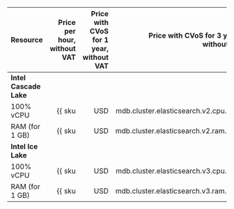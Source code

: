 | Resource | Price per hour,<br>without VAT | Price with CVoS for 1 year,<br>without VAT | Price with CVoS for 3 years,<br>without VAT |
|----------------|------------------------------------------------------------:|---------------------------------------------------------------------------:|---------------------------------------------------------------------------:|
| **Intel Cascade Lake** |
| 100% vCPU | {{ sku|USD|mdb.cluster.elasticsearch.v2.cpu.c100|string }} | {{ sku|USD|v1.commitment.y1.mdb.elasticsearch.cpu.c100.v2|string }} (-29%) | {{ sku|USD|v1.commitment.y3.mdb.elasticsearch.cpu.c100.v2|string }} (-45%) |
| RAM (for 1 GB) | {{ sku|USD|mdb.cluster.elasticsearch.v2.ram.basic|string }} | {{ sku|USD|v1.commitment.y1.mdb.elasticsearch.ram.v2.basic|string }} (-6%) | {{ sku|USD|v1.commitment.y3.mdb.elasticsearch.ram.v2.basic|string }} (-9%) |
| **Intel Ice Lake** |
| 100% vCPU | {{ sku|USD|mdb.cluster.elasticsearch.v3.cpu.c100|string }} | {{ sku|USD|v1.commitment.y1.mdb.elasticsearch.cpu.c100.v3|string }} (-29%) | {{ sku|USD|v1.commitment.y3.mdb.elasticsearch.cpu.c100.v3|string }} (-45%) |
| RAM (for 1 GB) | {{ sku|USD|mdb.cluster.elasticsearch.v3.ram.basic|string }} | {{ sku|USD|v1.commitment.y1.mdb.elasticsearch.ram.v3.basic|string }} (-6%) | {{ sku|USD|v1.commitment.y3.mdb.elasticsearch.ram.v3.basic|string }} (-9%) |